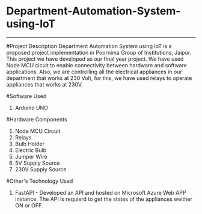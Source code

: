 # Department-Automation-System-using-IoT
----------------------------------------

#Project Description
Department Automation System using IoT is a proposed project implementation in Poornima Group of Institutions, Jaipur. This project we have developed as our final year project. We have used Node MCU cicuit to enable connectivity between hardware and software applications. Also, we are controlling all the electrical appliances in our department that works at 230 Volt, for this, we have used relays to operate appliances that works at 230V. 

#Software Used
1. Arduino UNO

#Hardware Components
1. Node MCU Circuit
2. Relays
3. Bulb Holder
4. Electric Bulb
5. Jumper Wire 
6. 5V Supply Source
7. 230V Supply Source

#Other's Technology Used
1. FastAPI - Developed an API and hosted on Microsoft Azure Web APP instance. The API is requierd to get the states of the appliances weither ON or OFF. 
